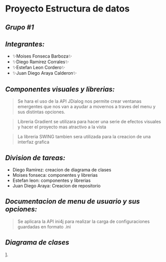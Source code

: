 # Proyecto Estructura de datos
## _Grupo #1_
## _Integrantes:_
- ✨Moises Fonseca Barboza✨
- ✨Diego Ramirez Corrales✨
- ✨Estefan Leon Cordero✨ 
- ✨Juan Diego Araya Calderon✨
## _Componentes visuales y librerias:_
>Se hara el uso de la API JDialog nos permite crear
>ventanas emergentes que nos van a ayudar a movernos a 
>traves del menu y sus distintas opciones.

>Libreria Gradient se utilizara para hacer una serie de efectos
>visuales y hacer el proyecto mas atractivo a la vista

>La libreria SWING tambien sera utilizada para la creacion de una interfaz grafica


## _Division de tareas:_
- Diego Ramirez: creacion de diagrama de clases
- Moises fonseca: componentes y librerias
- Estefan leon: componentes y librerias
- Juan Diego Araya: Creacion de repositorio

## _Documentacion de menu de usuario y sus opciones:_
>Se aplicara la API ini4j para realizar
>la carga de configuraciones guardadas en formato .ini


## _Diagrama de clases_

[](https://viewer.diagrams.net/?tags=%7B%7D&target=blank&highlight=0000ff&edit=_blank&layers=1&nav=1&title=Diagrama%20sin%20t%C3%ADtulo.drawio#R7ZtbU9s4FMc%2FTWZ2H9jxJRf6mAvQpZSlDQVm3xRbSQSy5coKIXz6HtnyLXZjJzhLlniGAfv4SLJ0%2Fkf6ISUtc%2Bi8XHDkzb8yG9OWodkvLXPUMgzD7JzCH2lZhZZP5qfQMOPEDk16YhiTV6yMmrIuiI39jKNgjAriZY0Wc11siYwNcc6WWbcpo9lWPTTDOcPYQjRvvSe2mIfWU6OX2D9jMptHLetd1T8HRc6qJ%2F4c2WyZMplnLXPIGRPhlfMyxFQOXjQu93%2Bv7unVU%2Ffi8pv%2FE%2F0YfLm9vjsJKzvfpkjcBY5dsXPVr0%2FT88937ccH7%2Bb821K76E8uT1QR7RnRhRqvG8x95qoei1U0jP6SOBS5cDeYMleM1RMYhAGiZObCtQVvhzkYnjEXBCLQVw8E88BqzQm1r9CKLWQffIGsp%2BhuMGecvEK1iMIjHQzwmAslJqOb8RjLkmDWwMqxDz430cDosekK%2BUL5WIxS5PlkErywdHEQnxF3wIRgTlQRW7g2ttVdHOngRnD2FGtHlq8YDhU2ORr4JSVGFZ4LzBws%2BApc1FPTbIdFVKrpHRWeZSJcvats87RoTZWkSCXLLK47bu47JBdyZzAIcXuGqWXba1dsDyKSaQ5RCLyLBB7IYfTTMoSLVFcTUyDOLYSq54TqLSaUWHLmoMiHNrWviOR1C0MvUhqleCp%2Bq1DfQxZxZ1eBz6idWL6rrksTg7JTGqhjTmwbu4F6BBIoFJiUjMeIK4Kx6QzgB0ZwqP3VaXXghYZwryf38CPduRgyF4QGPZDtYFDvEksFF2htYx6Xa22VDeG2oU4rKxPjbQPazgU0FztKgvlmLpxkWljPxZLAOhAiWV0UyVsZ6NGJnou2mY%2B2WRBZiiaY3jCfCMJk%2FTz0XYv4ewW1Y1QL6obZ4k0x7eRiegtdlCt%2B%2BCewaS5ewm%2F55I8%2F5WAMjVYfXhKEZupyjMeCQxTABctFAsYZ%2B3HZVm%2FQ6o2aLK8oiG7FCT2a%2BGtXRDeniLFY2LKXFQFDawCjPsDQjeyCb1bVRyyk7QBDXwMM8%2FRwAaNXDhhDRhHMU1QK6hYuZiI1fR3njNStLMFD4Y5PDXfUHtT35g49%2F2%2Bsx8kzzBdgvGY2y2etoU3lKODgOkaP1GWFCoiLaDAnlNchQwEYhBzkst%2B7RxPOM4PuAv%2B4sLQgDpS02f1Wbs9gv6r7hDGKkasA6w60h0rLpN9fOn%2Bw2S5NHO19ZUnlxVargca%2BjP%2FtP3j92Ylxcfn6%2BNCd%2FLx%2BKljjGho7nO2eI6WxQqWeltPYDTlmGtuY3wdJY4Vv3NBY%2FUH9D2ms8IV3ojGLOHvjKOSRLTCqoncNFLW%2B8fXhpq0SrKpH7u%2BPVbrRcNUBcVVnnXOKFHJapJDeh%2Bcq3awAVshHj5iz42apOKnfBFOFMtsXTOnNmdoewlqEU0Vh3RtO5U%2FVEh6Kz8pc5kx4ld2suATyoHFiM78ydmEb2du0EJ3f%2FQMRDbJ665IjuCCbSC8umuCYTXwLSdUJWH0qlDzzpWM86YWN50t%2BsFlwFzTbPncqr7z7Y7PmBPKQ2EzXs6zU7eUVYhQqZNMR9QdhswpHkGdqYjxyNqvj2LFYZntjs%2FyOZsNmbw5rAZsVhnVvbJbfv3wLm6U%2FYJAASbJHBo9Habqpgm4V6rxmVWuNpqO4azMsroPele59lbwHVDTMda%2BmStf7d3wHmDWlWwHOFaZbzHi1J1z0AaYG5w4C59rdcpw71q226Jsnm3Au%2BHjsUaNcnND%2Fn222iNwalKszrO%2B9zWYU7IzHEHVOKOr7BPrMZNpO4VavwF4FxYzdipnb7J4tJqAj%2BV9i3xILuUCV4dxag4BN0qKX4ldxOWPHcmZpuTR2%2Fsh2smG6HfNun1t0cJt8PTJcV5MvmZpnvwA%3D)].

